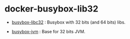 # docker-busybox-lib32

- [busybox-libc32](busybox-libc32) : Busybox with 32 bits (and 64 bits) libs.

- [busybox-jvm](busybox-jvm) : Base for 32 bits JVM.




